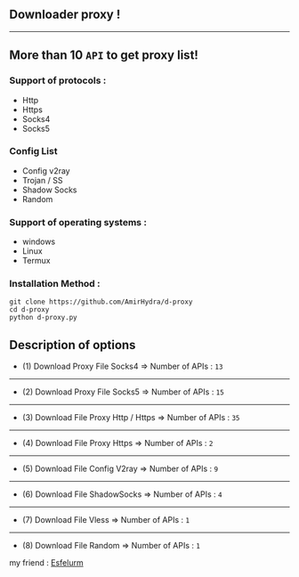 ## Downloader proxy !
-----------------------------
More than 10 `API` to get proxy list! 
-----------------------------
### Support of protocols :
- Http
- Https
- Socks4
- Socks5
### Config List
- Config v2ray
- Trojan / SS
- Shadow Socks
- Random
### Support of operating systems :
- windows
- Linux
- Termux

### Installation Method : 
```
git clone https://github.com/AmirHydra/d-proxy
cd d-proxy
python d-proxy.py
```
## Description of options 
- (1) Download Proxy File Socks4 => Number of APIs : `13`
------------------------------------
- (2) Download Proxy File Socks5 => Number of APIs : `15`
------------------------------------
- (3) Download File Proxy Http / Https => Number of APIs : `35`
------------------------------------
- (4) Download File Proxy Https => Number of APIs : `2`
------------------------------------
- (5) Download File Config V2ray => Number of APIs : `9`
------------------------------------
- (6) Download File ShadowSocks => Number of APIs : `4`
------------------------------------
- (7) Download File Vless => Number of APIs : `1`
------------------------------------
- (8) Download File Random => Number of APIs : `1`

my friend : <a href="https://github.com/esfelurm">Esfelurm</a>
